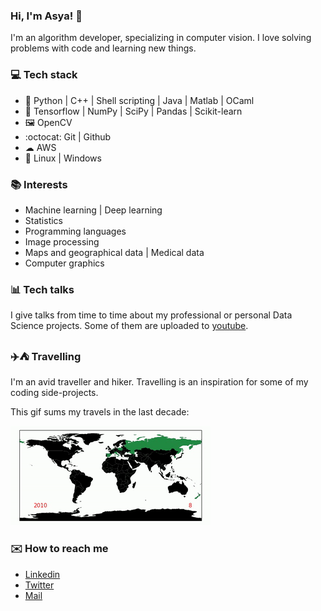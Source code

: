 ### Hi, I'm Asya! 👋

I'm an algorithm developer, specializing in computer vision. I love solving problems with code and learning new things.

### 💻 Tech stack
* 🐍 Python | C++ | Shell scripting | Java | Matlab | OCaml
* 🧠 Tensorflow | NumPy | SciPy | Pandas | Scikit-learn
* 🖼️ OpenCV
* :octocat: Git | Github
* ☁ AWS
* :floppy_disk: Linux | Windows

### 📚 Interests
* Machine learning | Deep learning
* Statistics
* Programming languages
* Image processing
* Maps and geographical data | Medical data
* Computer graphics

### 📊 Tech talks
I give talks from time to time about my professional or personal Data Science projects. Some of them are uploaded to 
[youtube](https://www.youtube.com/playlist?list=PLytd8wshHHh9Tf53tyG58R3cpuwFChVzz).

### ✈️⛺ Travelling
I'm an avid traveller and hiker. Travelling is an inspiration for some of my coding side-projects.

This gif sums my travels in the last decade:

![](where_was_i_2010_2019.gif)

### ✉️ How to reach me
* [Linkedin](https://www.linkedin.com/in/asya-frumkin/)
* [Twitter](https://twitter.com/asya_fru/)
* [Mail](mailto:asyafru@gmail.com)
